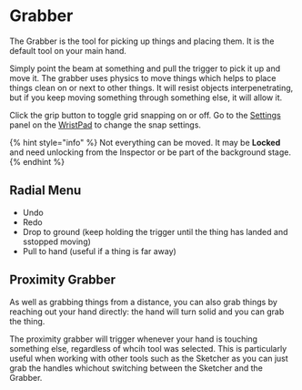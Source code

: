 # Grabber

The Grabber is the tool for picking up things and placing them. It is the default tool on your main hand.

Simply point the beam at something and pull the trigger to pick it up and move it. The grabber uses physics to move things which helps to place things clean on or next to other things. It will resist objects interpenetrating, but if you keep moving something through something else, it will allow it.

Click the grip button to toggle grid snapping on or off. Go to the [Settings](broken-reference) panel on the [WristPad](../wristpad.md) to change the snap settings.

{% hint style="info" %}
Not everything can be moved. It may be **Locked** and need unlocking from the Inspector or be part of the background stage.
{% endhint %}

## Radial Menu

* Undo
* Redo
* Drop to ground (keep holding the trigger until the thing has landed and sstopped moving)
* Pull to hand (useful if a thing is far away)

## Proximity Grabber

As well as grabbing things from a distance, you can also grab things by reaching out your hand directly: the hand will turn solid and you can grab the thing.

The proximity grabber will trigger whenever your hand is touching something else, regardless of whcih tool was selected. This is particularly useful when working with other tools such as the Sketcher as you can just grab the handles whichout switching between the Sketcher and the Grabber.
